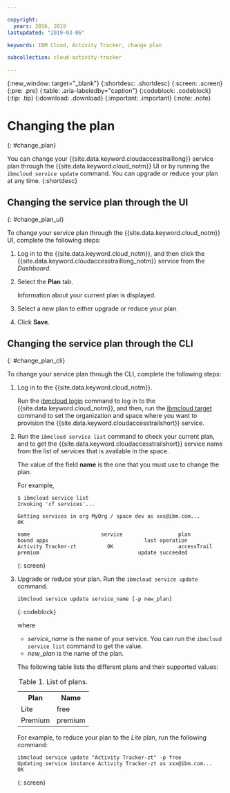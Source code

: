 ```yaml
---

copyright:
  years: 2016, 2019
lastupdated: "2019-03-06"

keywords: IBM Cloud, Activity Tracker, change plan

subcollection: cloud-activity-tracker

---
```


{:new_window: target="_blank"}
{:shortdesc: .shortdesc}
{:screen: .screen}
{:pre: .pre}
{:table: .aria-labeledby="caption"}
{:codeblock: .codeblock}
{:tip: .tip}
{:download: .download}
{:important: .important}
{:note: .note}



# Changing the plan
{: #change_plan}

You can change your {{site.data.keyword.cloudaccesstraillong}} service plan through the {{site.data.keyword.cloud_notm}} UI or by running the `ibmcloud service update` command. You can upgrade or reduce your plan at any time.
{:shortdesc}

## Changing the service plan through the UI
{: #change_plan_ui}

To change your service plan through the {{site.data.keyword.cloud_notm}} UI, complete the following steps:

1. Log in to  the {{site.data.keyword.cloud_notm}}, and then click the {{site.data.keyword.cloudaccesstraillong_notm}} service from the *Dashboard*. 
    
2. Select the **Plan** tab.

    Information about your current plan is displayed.
	
3. Select a new plan to either upgrade or reduce your plan. 

4. Click **Save**.



## Changing the service plan through the CLI
{: #change_plan_cli}

To change your service plan through the CLI, complete the following steps:

1. Log in to the {{site.data.keyword.cloud_notm}}. 

    Run the [ibmcloud login](/docs/cli/reference/ibmcloud?topic=cloud-cli-ibmcloud_cli#ibmcloud_login) command to log in to the {{site.data.keyword.cloud_notm}}, and then, run the [ibmcloud target](/docs/cli/reference/ibmcloud?topic=cloud-cli-ibmcloud_cli#ibmcloud_target) command to set the organization and space where you want to provision the {{site.data.keyword.cloudaccesstrailshort}} service.
	
2. Run the `ibmcloud service list` command to check your current plan, and to get the {{site.data.keyword.cloudaccesstrailshort}} service name from the list of services that is available in the space. 

    The value of the field **name** is the one that you must use to change the plan. 

    For example,
	
	```
	$ ibmcloud service list
    Invoking 'cf services'...

    Getting services in org MyOrg / space dev as xxx@ibm.com...
    OK

    name                       service                  plan                 bound apps                               last operation
    Activity Tracker-zt          OK                     accessTrail             premium                                update succeeded
    ```
	{: screen}
    
3. Upgrade or reduce your plan. Run the `ibmcloud service update` command.
    
	```
	ibmcloud service update service_name [-p new_plan]
	```
	{: codeblock}
	
	where 
	
	* *service_name* is the name of your service. You can run the `ibmcloud service list` command to get the value.
	* *new_plan* is the name of the plan.
	
	
	The following table lists the different plans and their supported values:
	
	<table>
	  <caption>Table 1. List of plans.</caption>
	  <tr>
	    <th>Plan</th>
	    <th>Name</th>
	  </tr>
	  <tr>
	    <td>Lite</td>
	    <td>free</td>
	  </tr>
	  <tr>
	    <td>Premium</td>
	    <td>premium</td>
	  </tr>
	</table>
	
	For example, to reduce your plan to the *Lite* plan, run the following command:
	
	```
	ibmcloud service update "Activity Tracker-zt" -p free
    Updating service instance Activity Tracker-zt as xxx@ibm.com...
    OK
	```
	{: screen}



